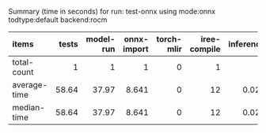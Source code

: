Summary (time in seconds) for run: test-onnx using mode:onnx todtype:default backend:rocm

| items        |   tests |   model-run |   onnx-import |   torch-mlir |   iree-compile |   inference |
|:-------------|--------:|------------:|--------------:|-------------:|---------------:|------------:|
| total-count  |    1    |        1    |         1     |            0 |              1 |       0     |
| average-time |   58.64 |       37.97 |         8.641 |            0 |             12 |       0.029 |
| median-time  |   58.64 |       37.97 |         8.641 |            0 |             12 |       0.029 |
